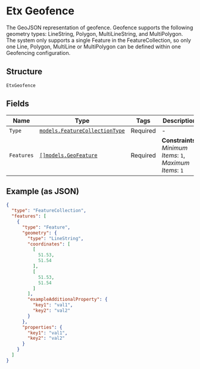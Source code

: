 
# Etx Geofence

The GeoJSON representation of geofence. Geofence supports the following geometry types: LineString, Polygon, MultiLineString, and MultiPolygon. The system only supports a single Feature in the FeatureCollection, so only one Line, Polygon, MultiLine or MultiPolygon can be defined within one Geofencing configuration.

## Structure

`EtxGeofence`

## Fields

| Name | Type | Tags | Description |
|  --- | --- | --- | --- |
| `Type` | [`models.FeatureCollectionType`](../../doc/models/feature-collection-type.md) | Required | - |
| `Features` | [`[]models.GeoFeature`](../../doc/models/geo-feature.md) | Required | **Constraints**: *Minimum Items*: `1`, *Maximum Items*: `1` |

## Example (as JSON)

```json
{
  "type": "FeatureCollection",
  "features": [
    {
      "type": "Feature",
      "geometry": {
        "type": "LineString",
        "coordinates": [
          [
            51.53,
            51.54
          ],
          [
            51.53,
            51.54
          ]
        ],
        "exampleAdditionalProperty": {
          "key1": "val1",
          "key2": "val2"
        }
      },
      "properties": {
        "key1": "val1",
        "key2": "val2"
      }
    }
  ]
}
```

